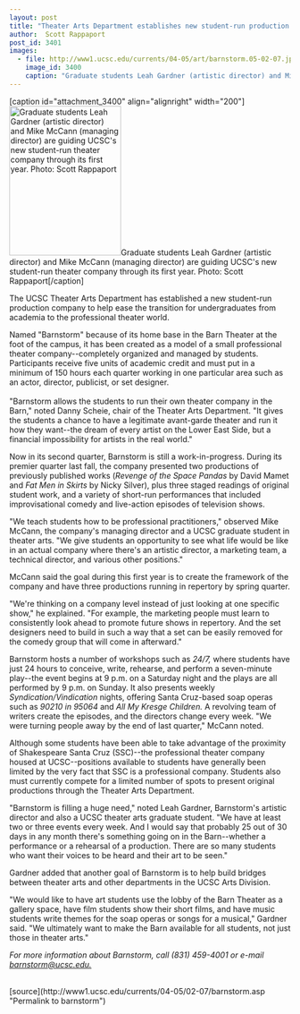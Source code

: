 ```yaml
---
layout: post
title: "Theater Arts Department establishes new student-run production company"
author:  Scott Rappaport
post_id: 3401
images:
  - file: http://www1.ucsc.edu/currents/04-05/art/barnstorm.05-02-07.jpg
    image_id: 3400
    caption: "Graduate students Leah Gardner (artistic director) and Mike McCann (managing director) are guiding UCSC's new student-run theater company through its first year. Photo: Scott Rappaport"
---
```


[caption id="attachment_3400" align="alignright" width="200"]<a href="http://localhost/mysite/wp-content/uploads/2005/02/barnstorm.05-02-07.jpg"><img class="size-full wp-image-3400" src="http://localhost/mysite/wp-content/uploads/2005/02/barnstorm.05-02-07.jpg" alt="Graduate students Leah Gardner (artistic director) and Mike McCann (managing director) are guiding UCSC's new student-run theater company through its first year. Photo: Scott Rappaport" width="200" height="267" /></a>Graduate students Leah Gardner (artistic director) and Mike McCann (managing director) are guiding UCSC's new student-run theater company through its first year. Photo: Scott Rappaport[/caption]
<a name="content" id="content"></a>
<p>
  The UCSC Theater Arts Department has established a new student-run production company to help ease the transition for undergraduates from academia to the professional theater world.
</p>
<p>
  Named "Barnstorm" because of its home base in the Barn Theater at the foot of the campus, it has been created as a model of a small professional theater company--completely organized and managed by students. Participants receive five units of academic credit and must put in a minimum of 150 hours each quarter working in one particular area such as an actor, director, publicist, or set designer.<br>
  <br>
  "Barnstorm allows the students to run their own theater company in the Barn," noted Danny Scheie, chair of the Theater Arts Department. "It gives the students a chance to have a legitimate avant-garde theater and run it how they want--the dream of every artist on the Lower East Side, but a financial impossibility for artists in the real world."<br>
</p>
<p>
  Now in its second quarter, Barnstorm is still a work-in-progress. During its premier quarter last fall, the company presented two productions of previously published works (<i>Revenge of the Space Pandas</i> by David Mamet and <i>Fat Men in Skirts</i> by Nicky Silver), plus three staged readings of original student work, and a variety of short-run performances that included improvisational comedy and live-action episodes of television shows.<br>
</p>
<p>
  "We teach students how to be professional practitioners," observed Mike McCann, the company's managing director and a UCSC graduate student in theater arts. "We give students an opportunity to see what life would be like in an actual company where there's an artistic director, a marketing team, a technical director, and various other positions."
</p>
<p>
  McCann said the goal during this first year is to create the framework of the company and have three productions running in repertory by spring quarter.<br>
</p>
<p>
  "We're thinking on a company level instead of just looking at one specific show," he explained. "For example, the marketing people must learn to consistently look ahead to promote future shows in repertory. And the set designers need to build in such a way that a set can be easily removed for the comedy group that will come in afterward."<br>
</p>
<p>
  Barnstorm hosts a number of workshops such as <i>24/7,</i> where students have just 24 hours to conceive, write, rehearse, and perform a seven-minute play--the event begins at 9 p.m. on a Saturday night and the plays are all performed by 9 p.m. on Sunday. It also presents weekly <i>Syndication/Vindication</i> nights, offering Santa Cruz-based soap operas such as <i>90210 in 95064</i> and <i>All My Kresge Children.</i> A revolving team of writers create the episodes, and the directors change every week. "We were turning people away by the end of last quarter," McCann noted.<br>
</p>
<p>
  Although some students have been able to take advantage of the proximity of Shakespeare Santa Cruz (SSC)--the professional theater company housed at UCSC--positions available to students have generally been limited by the very fact that SSC is a professional company. Students also must currently compete for a limited number of spots to present original productions through the Theater Arts Department.<br>
</p>
<p>
  "Barnstorm is filling a huge need," noted Leah Gardner, Barnstorm's artistic director and also a UCSC theater arts graduate student. "We have at least two or three events every week. And I would say that probably 25 out of 30 days in any month there's something going on in the Barn--whether a performance or a rehearsal of a production. There are so many students who want their voices to be heard and their art to be seen."<br>
</p>
<p>
  Gardner added that another goal of Barnstorm is to help build bridges between theater arts and other departments in the UCSC Arts Division.
</p>
<p>
  "We would like to have art students use the lobby of the Barn Theater as a gallery space, have film students show their short films, and have music students write themes for the soap operas or songs for a musical," Gardner said. "We ultimately want to make the Barn available for all students, not just those in theater arts."<br>
</p>
<p>
  <i>For more information about Barnstorm, call (831) 459-4001 or e-mail <a href="mailto:barnstorm@ucsc.edu">barnstorm@ucsc.edu.</a></i><br>
  <br>
</p>
[source](http://www1.ucsc.edu/currents/04-05/02-07/barnstorm.asp "Permalink to barnstorm")
